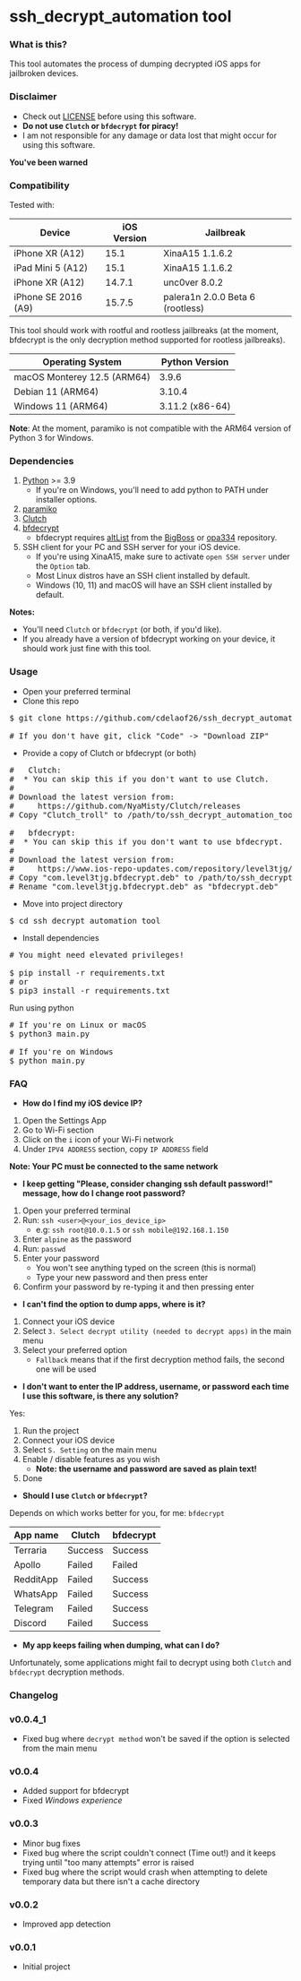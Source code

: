 # ssh_decrypt_automation tool

### What is this?

This tool automates the process of dumping decrypted iOS apps for jailbroken devices.

### Disclaimer

- Check out [LICENSE](LICENSE) before using this software.
- **Do not use `Clutch` or `bfdecrypt` for piracy!**
- I am not responsible for any damage or data lost that might occur for using this software.

**You've been warned**

### Compatibility

Tested with:

| Device               | iOS Version | Jailbreak                        |
|----------------------|-------------|----------------------------------|
| iPhone XR      (A12) | 15.1        | XinaA15 1.1.6.2                  |
| iPad Mini 5    (A12) | 15.1        | XinaA15 1.1.6.2                  |
| iPhone XR      (A12) | 14.7.1      | unc0ver 8.0.2                    |
| iPhone SE 2016 (A9)  | 15.7.5      | palera1n 2.0.0 Beta 6 (rootless) |

This tool should work with rootful and rootless jailbreaks (at the moment, bfdecrypt is the only decryption method supported for rootless jailbreaks).

| Operating System            | Python Version  |
|-----------------------------|-----------------|
| macOS Monterey 12.5 (ARM64) | 3.9.6           |
| Debian 11           (ARM64) | 3.10.4          |
| Windows 11          (ARM64) | 3.11.2 (x86-64) |

**Note**: At the moment, paramiko is not compatible with the ARM64 version of Python 3 for Windows.

### Dependencies 

1. [Python](https://www.python.org/downloads/) >= 3.9
   - If you're on Windows, you'll need to add python to PATH under installer options.
2. [paramiko](https://pypi.org/project/paramiko/)
3. [Clutch](https://github.com/NyaMisty/Clutch/)
4. [bfdecrypt](https://level3tjg.me/repo/depictions/?p=com.level3tjg.bfdecrypt)
   - bfdecrypt requires [altList](https://github.com/opa334/AltList) from the [BigBoss](http://apt.thebigboss.org/repofiles/cydia/) or [opa334](https://opa334.github.io/) repository.
5. SSH client for your PC and SSH server for your iOS device.
   - If you're using XinaA15, make sure to activate `open SSH server` under the `Option` tab.
   - Most Linux distros have an SSH client installed by default.
   - Windows (10, 11) and macOS will have an SSH client installed by default.

**Notes:**
- You'll need `Clutch` or `bfdecrypt` (or both, if you'd like).
- If you already have a version of bfdecrypt working on your device, it should work just fine with this tool.

### Usage

- Open your preferred terminal
- Clone this repo

<pre>
$ git clone https://github.com/cdelaof26/ssh_decrypt_automation_tool.git

# If you don't have git, click "Code" -> "Download ZIP"
</pre>

- Provide a copy of Clutch or bfdecrypt (or both)

<pre>
#   Clutch:
#  * You can skip this if you don't want to use Clutch.
#
# Download the latest version from: 
#     https://github.com/NyaMisty/Clutch/releases
# Copy "Clutch_troll" to /path/to/ssh_decrypt_automation_tool

#   bfdecrypt:
#  * You can skip this if you don't want to use bfdecrypt.
#
# Download the latest version from: 
#     https://www.ios-repo-updates.com/repository/level3tjg/package/com.level3tjg.bfdecrypt/
# Copy "com.level3tjg.bfdecrypt.deb" to /path/to/ssh_decrypt_automation_tool
# Rename "com.level3tjg.bfdecrypt.deb" as "bfdecrypt.deb"
</pre>

- Move into project directory

<pre>
$ cd ssh_decrypt_automation_tool
</pre>

- Install dependencies
<pre>
# You might need elevated privileges!

$ pip install -r requirements.txt
# or
$ pip3 install -r requirements.txt
</pre>

Run using python

<pre>
# If you're on Linux or macOS
$ python3 main.py

# If you're on Windows
$ python main.py
</pre>

### FAQ

- **How do I find my iOS device IP?**
1. Open the Settings App
2. Go to Wi-Fi section
3. Click on the `i` icon of your Wi-Fi network
4. Under `IPV4 ADDRESS` section, copy `IP ADDRESS` field

**Note: Your PC must be connected to the same network**

- **I keep getting "Please, consider changing ssh default password!" message, how do I change root password?**
1. Open your preferred terminal
2. Run: `ssh <user>@<your_ios_device_ip>`
   - e.g: `ssh root@10.0.1.5` or `ssh mobile@192.168.1.150`
3. Enter `alpine` as the password
4. Run: `passwd`
5. Enter your password
   - You won't see anything typed on the screen (this is normal)
   - Type your new password and then press enter
6. Confirm your password by re-typing it and then pressing enter

- **I can't find the option to dump apps, where is it?**

1. Connect your iOS device
2. Select `3. Select decrypt utility (needed to decrypt apps)` in the main menu
3. Select your preferred option
   - `Fallback` means that if the first decryption method fails, the second one will be used

- **I don't want to enter the IP address, username, or password each time I use this software, is there any solution?**

Yes:
1. Run the project
2. Connect your iOS device
3. Select `S. Setting` on the main menu
4. Enable / disable features as you wish
   - **Note: the username and password are saved as plain text!**
5. Done

- **Should I use `Clutch` or `bfdecrypt`?**

Depends on which works better for you, for me: `bfdecrypt`

| App name  | Clutch  | bfdecrypt |
|-----------|---------|-----------|
| Terraria  | Success | Success   |
| Apollo    | Failed  | Failed    |
| RedditApp | Failed  | Success   |
| WhatsApp  | Failed  | Success   |
| Telegram  | Failed  | Success   |
| Discord   | Failed  | Success   |

- **My app keeps failing when dumping, what can I do?**

Unfortunately, some applications might fail to decrypt using both `Clutch` and `bfdecrypt` decryption methods. 

### Changelog

### v0.0.4_1
- Fixed bug where `decrypt method` won't be saved if the option 
  is selected from the main menu

### v0.0.4
- Added support for bfdecrypt
- Fixed _Windows experience_

### v0.0.3
- Minor bug fixes
- Fixed bug where the script couldn't connect (Time out!)
  and it keeps trying until "too many attempts" error is raised
- Fixed bug where the script would crash when attempting 
  to delete temporary data but there isn't a cache directory

### v0.0.2
- Improved app detection

### v0.0.1
- Initial project
